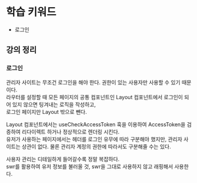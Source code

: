 # 학습 키워드

- 로그인

## 강의 정리

### 로그인

관리자 사이트는 무조건 로그인을 해야 한다. 권한이 있는 사용자만 사용할 수 있기 때문이다.  
라우터를 설정할 때 모든 페이지의 공통 컴포넌트인 Layout 컴포넌트에서 로그인이 되어 있지 않으면 팅겨내는 로직을 작성하고,  
로그인 페이지만 Layout 밖으로 뺀다.

Layout 컴포넌트에서는 useCheckAccessToken 훅을 이용하여 AccessToken을 검증하여 리다이렉트 하거나 정상적으로 렌더링 시킨다.  
유저가 사용하는 페이지에서는 헤더를 로그인 유무에 따라 구분해야 했지만, 관리자 사이트는 상관이 없다. 물론 관리자 계정의 권한에 따라서도 구분해줄 수는 있다.

사용자 관리는 디테일하게 들어갈수록 정말 복잡하다.  
swr를 활용하여 유저 정보를 불러올 것, swr을 그대로 사용하지 않고 래핑해서 사용한다.
